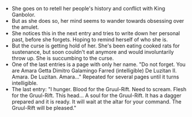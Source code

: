 - She goes on to retell her people's history and conflict with King Ganbolor.
- But as she does so, her mind seems to wander towards obsessing over the amulet.
- She notices this in the next entry and tries to write down her personal past, before she forgets. Hoping to remind herself of who she is.
- But the curse is getting hold of her. She's been eating cooked rats for sustenance, but soon couldn't eat anymore and would involuntarily throw up. She is succumbing to the curse.
- One of the last entries is a page with only her name. "Do not forget. You are Amara Getta Dimitro Galamingo Farred (intelligible) De Luzitan II. Amara. De Luzitan. Amara..." Repeated for several pages until it turns intelligible.
- The last entry: "I hunger. Blood for the Gruul-Rift. Need to scream. Flesh for the Gruul-Rift. This head... A soul for the Gruul-Rift. It has a dagger prepared and it is ready. It will wait at the altar for your command. The Gruul-Rift will be pleased."
